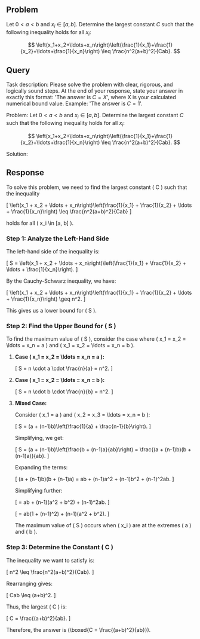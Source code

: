 ## Problem

Let $0 < a < b$ and $x_i \in [a, b]$. Determine the largest constant $C$ such that the following inequality holds for all $x_i$:

$$
\left(x_1+x_2+\ldots+x_n\right)\left(\frac{1}{x_1}+\frac{1}{x_2}+\ldots+\frac{1}{x_n}\right) \leq \frac{n^2(a+b)^2}{Cab}.
$$

## Query

Task description: Please solve the problem with clear, rigorous, and logically sound steps. At the end of your response, state your answer in exactly this format: 'The answer is $C=X$', where X is your calculated numerical bound value. Example: 'The answer is $C=1$'.

Problem: Let $0 < a < b$ and $x_i \in [a, b]$. Determine the largest constant $C$ such that the following inequality holds for all $x_i$:

$$
\left(x_1+x_2+\ldots+x_n\right)\left(\frac{1}{x_1}+\frac{1}{x_2}+\ldots+\frac{1}{x_n}\right) \leq \frac{n^2(a+b)^2}{Cab}.
$$

Solution:

## Response

To solve this problem, we need to find the largest constant \( C \) such that the inequality

\[
\left(x_1 + x_2 + \ldots + x_n\right)\left(\frac{1}{x_1} + \frac{1}{x_2} + \ldots + \frac{1}{x_n}\right) \leq \frac{n^2(a+b)^2}{Cab}
\]

holds for all \( x_i \in [a, b] \).

### Step 1: Analyze the Left-Hand Side

The left-hand side of the inequality is:

\[
S = \left(x_1 + x_2 + \ldots + x_n\right)\left(\frac{1}{x_1} + \frac{1}{x_2} + \ldots + \frac{1}{x_n}\right).
\]

By the Cauchy-Schwarz inequality, we have:

\[
\left(x_1 + x_2 + \ldots + x_n\right)\left(\frac{1}{x_1} + \frac{1}{x_2} + \ldots + \frac{1}{x_n}\right) \geq n^2.
\]

This gives us a lower bound for \( S \).

### Step 2: Find the Upper Bound for \( S \)

To find the maximum value of \( S \), consider the case where \( x_1 = x_2 = \ldots = x_n = a \) and \( x_1 = x_2 = \ldots = x_n = b \).

1. **Case \( x_1 = x_2 = \ldots = x_n = a \):**

   \[
   S = n \cdot a \cdot \frac{n}{a} = n^2.
   \]

2. **Case \( x_1 = x_2 = \ldots = x_n = b \):**

   \[
   S = n \cdot b \cdot \frac{n}{b} = n^2.
   \]

3. **Mixed Case:**

   Consider \( x_1 = a \) and \( x_2 = x_3 = \ldots = x_n = b \):

   \[
   S = (a + (n-1)b)\left(\frac{1}{a} + \frac{n-1}{b}\right).
   \]

   Simplifying, we get:

   \[
   S = (a + (n-1)b)\left(\frac{b + (n-1)a}{ab}\right) = \frac{(a + (n-1)b)(b + (n-1)a)}{ab}.
   \]

   Expanding the terms:

   \[
   (a + (n-1)b)(b + (n-1)a) = ab + (n-1)a^2 + (n-1)b^2 + (n-1)^2ab.
   \]

   Simplifying further:

   \[
   = ab + (n-1)(a^2 + b^2) + (n-1)^2ab.
   \]

   \[
   = ab(1 + (n-1)^2) + (n-1)(a^2 + b^2).
   \]

   The maximum value of \( S \) occurs when \( x_i \) are at the extremes \( a \) and \( b \).

### Step 3: Determine the Constant \( C \)

The inequality we want to satisfy is:

\[
n^2 \leq \frac{n^2(a+b)^2}{Cab}.
\]

Rearranging gives:

\[
Cab \leq (a+b)^2.
\]

Thus, the largest \( C \) is:

\[
C = \frac{(a+b)^2}{ab}.
\]

Therefore, the answer is \(\boxed{C = \frac{(a+b)^2}{ab}}\).